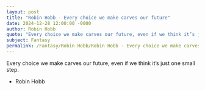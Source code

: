 ```yaml
---
layout: post
title: "Robin Hobb - Every choice we make carves our future"
date: 2024-12-28 12:00:00 -0000
author: Robin Hobb
quote: "Every choice we make carves our future, even if we think it’s just one small step."
subject: Fantasy
permalink: /Fantasy/Robin Hobb/Robin Hobb - Every choice we make carves our future
---
```


Every choice we make carves our future, even if we think it’s just one small step.

- Robin Hobb
